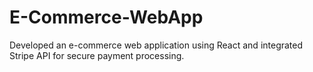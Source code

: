 # E-Commerce-WebApp
Developed an e-commerce web application using React and integrated Stripe API for secure payment processing.